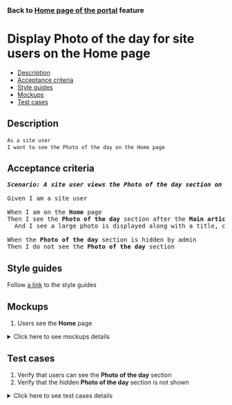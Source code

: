 ### Back to [Home page of the portal](../../README.md) feature

# Display Photo of the day for site users on the Home page

- [Description](#description)
- [Acceptance criteria](#acceptance-criteria)
- [Style guides](#style-guides)
- [Mockups](#mockups)
- [Test cases](#test-cases)

## Description

    As a site user
    I want to see the Photo of the day on the Home page

## Acceptance criteria

<pre>
<b><i>Scenario: A site user views the Photo of the day section on the Home page</i></b>

Given I am a site user

When I am on the <b>Home</b> page
Then I see the <b>Photo of the day</b> section after the <b>Main articles</b> section
  And I see a large photo is displayed along with a title, caption, and author

When the <b>Photo of the day</b> section is hidden by admin
Then I do not see the <b>Photo of the day</b> section
</pre>

## Style guides

Follow [a link](https://www.figma.com/proto/0zkkf5WC77OSpvyD6YXpFE/Style-guides?page-id=0%3A1&node-id=19%3A5368&viewport=266%2C48%2C0.54&scaling=min-zoom&starting-point-node-id=19%3A5368) to the style guides

## Mockups

1. Users see the <b>Home</b> page

<details>
  <summary>Click here to see mockups details</summary>

**1. Users see the Home page:**

![Users see the Home page](/web_application_features/home_page/images/home_page_user_side.png)

</details>

## Test cases

1. Verify that users can see the <b>Photo of the day</b> section
2. Verify that the hidden <b>Photo of the day</b> section is not shown

<details>
  <summary>Click here to see test cases details</summary>

### **#1. Verify that users can see the Photo of the day section**

|Preconditions|Steps|Expected result
--------------|-----|----------
|- Admin configured the <b>Photo of the day</b> section</br>- Go to the <b>Home</b> page > <b>Photo of the day</b> section|1) Examine the <b>Photo of the day</b> section on the <b>Home</b> page|1) The <b>Photo of the day</b> section with the title, caption, and author are visible after the <b>Main articles</b> section|

### **#2. Verify that the hidden Photo of the day section is not shown**

|Preconditions|Steps|Expected result
--------------|-----|----------
|- Admin hides the <b>Photo of the day</b> section</br>- Go to the <b>Home</b> page|1) On the <b>Home</b> page, examine the <b>Photo of the day</b> section|1) The <b>Photo of the day</b> section is not present|

</details>
